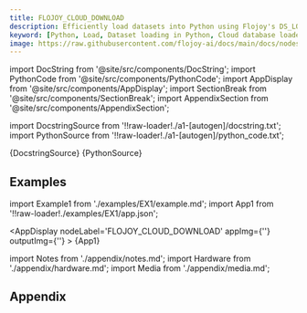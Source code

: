 ```yaml
---
title: FLOJOY_CLOUD_DOWNLOAD
description: Efficiently load datasets into Python using Flojoy's DS_LOAD node. It loads data directly from in-memory data storage.
keyword: [Python, Load, Dataset loading in Python, Cloud database loader, Data loading from cloud, Flojoy Cloud Database Loader, Cloud data import, Python data retrieval, Cloud data processing, Efficient data loading, Streamline cloud data access, Cloud data integration, Data loading for analysis]
image: https://raw.githubusercontent.com/flojoy-ai/docs/main/docs/nodes/LOADERS/CLOUD_DATABASE/FLOJOY_CLOUD_DOWNLOAD/examples/EX1/output.jpeg
---  
```


[//]: # 'Custom component imports'

import DocString from '@site/src/components/DocString';
import PythonCode from '@site/src/components/PythonCode';
import AppDisplay from '@site/src/components/AppDisplay';
import SectionBreak from '@site/src/components/SectionBreak';
import AppendixSection from '@site/src/components/AppendixSection';

[//]: # 'Docstring'

import DocstringSource from '!!raw-loader!./a1-[autogen]/docstring.txt';
import PythonSource from '!!raw-loader!./a1-[autogen]/python_code.txt';

<DocString>{DocstringSource}</DocString>
<PythonCode GLink='LOADERS/CLOUD_DATABASE/FLOJOY_CLOUD_DOWNLOAD/FLOJOY_CLOUD_DOWNLOAD.py'>{PythonSource}</PythonCode>

<SectionBreak />

[//]: # 'Examples'

## Examples

import Example1 from './examples/EX1/example.md';
import App1 from '!!raw-loader!./examples/EX1/app.json';


<AppDisplay
nodeLabel='FLOJOY_CLOUD_DOWNLOAD'
appImg={''}
outputImg={''} >
{App1}
</AppDisplay>

<Example1 />

<SectionBreak />
  


[//]: # 'Appendix'

import Notes from './appendix/notes.md';
import Hardware from './appendix/hardware.md';
import Media from './appendix/media.md';

## Appendix

<AppendixSection index={0} folderPath='nodes/LOADERS/CLOUD_DATABASE/FLOJOY_CLOUD_DOWNLOAD/appendix/'><Notes /></AppendixSection>
<AppendixSection index={1} folderPath='nodes/LOADERS/CLOUD_DATABASE/FLOJOY_CLOUD_DOWNLOAD/appendix/'><Hardware /></AppendixSection>
<AppendixSection index={2} folderPath='nodes/LOADERS/CLOUD_DATABASE/FLOJOY_CLOUD_DOWNLOAD/appendix/'><Media /></AppendixSection>
